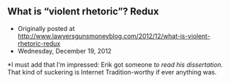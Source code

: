 ## What is “violent rhetoric”? Redux

 * Originally posted at http://www.lawyersgunsmoneyblog.com/2012/12/what-is-violent-rhetoric-redux
 * Wednesday, December 19, 2012

\*I must add that I’m impressed: Erik got someone _to read his dissertation_. That kind of suckering is Internet Tradition-worthy if ever anything was.